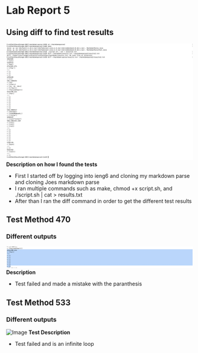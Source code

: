 # Lab Report 5
## Using diff to find test results
![Image](diff.png) 
**Description on how I found the tests** 
- First I started off by logging into ieng6 and cloning my markdown parse and cloning Joes markdown parse
- I ran multiple commands such as make, chmod +x script.sh, and ./script.sh | cat > results.txt
- After than I ran the diff command in order to get the different test results

## Test Method 470
### Different outputs
![Image](differoutput1.png) 
**Description** 
- Test failed and made a mistake with the paranthesis

## Test Method 533
### Different outputs
![Image](differoutpu2.png) 
**Test Description** 
- Test failed and is an infinite loop
